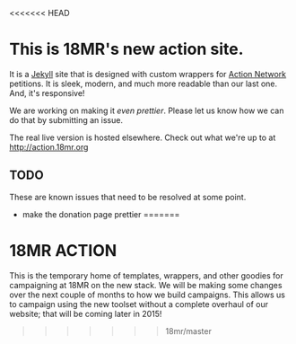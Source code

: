<<<<<<< HEAD
# This is 18MR's new action site.

It is a [Jekyll](http://jekyllrb.com) site that is designed with custom wrappers for [Action Network](http://actionnetwork.org) petitions. It is sleek, modern, and much more readable than our last one. And, it's responsive!

We are working on making it _even prettier_. Please let us know how we can do that by submitting an issue.

The real live version is hosted elsewhere. Check out what we're up to at http://action.18mr.org

## TODO

These are known issues that need to be resolved at some point.

- make the donation page prettier
=======
# 18MR ACTION

This is the temporary home of templates, wrappers, and other goodies for campaigning at 18MR on the new stack. We will be making some changes over the next couple of months to how we build campaigns. This allows us to campaign using the new toolset without a complete overhaul of our website; that will be coming later in 2015!
>>>>>>> 18mr/master
